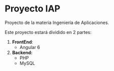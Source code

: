 # Proyecto IAP

Proyecto de la materia Ingeniería de Aplicaciones.



Este proyecto estará dividido en 2 partes:

1. **FrontEnd**:
   - Angular 6
2. **Backend:**
   - PHP
   - MySQL

